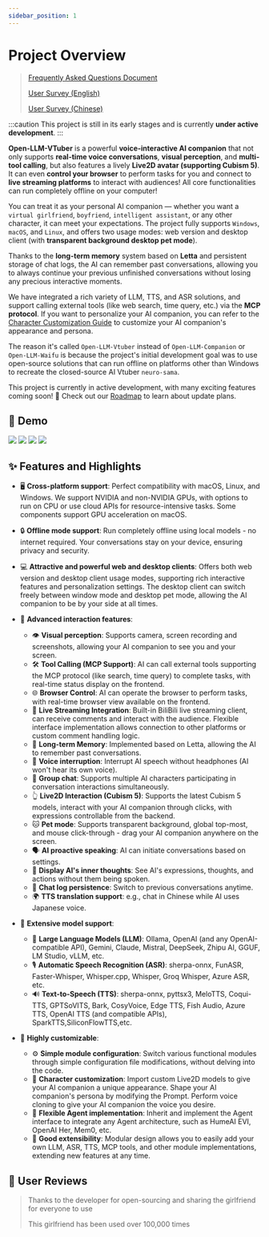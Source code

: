 ```yaml
---
sidebar_position: 1
---
```


# Project Overview

> [Frequently Asked Questions Document](faq)
>
> [User Survey (English)](https://forms.gle/w6Y6PiHTZr1nzbtWA)
>
> [User Survey (Chinese)](https://wj.qq.com/s2/16150415/f50a/)

:::caution
This project is still in its early stages and is currently **under active development**.
:::

**Open-LLM-VTuber** is a powerful **voice-interactive AI companion** that not only supports **real-time voice conversations**, **visual perception**, and **multi-tool calling**, but also features a lively **Live2D avatar (supporting Cubism 5)**. It can even **control your browser** to perform tasks for you and connect to **live streaming platforms** to interact with audiences! All core functionalities can run completely offline on your computer!

You can treat it as your personal AI companion — whether you want a `virtual girlfriend`, `boyfriend`, `intelligent assistant`, or any other character, it can meet your expectations. The project fully supports `Windows`, `macOS`, and `Linux`, and offers two usage modes: web version and desktop client (with **transparent background desktop pet mode**).

Thanks to the **long-term memory** system based on **Letta** and persistent storage of chat logs, the AI can remember past conversations, allowing you to always continue your previous unfinished conversations without losing any precious interactive moments.

We have integrated a rich variety of LLM, TTS, and ASR solutions, and support calling external tools (like web search, time query, etc.) via the **MCP protocol**. If you want to personalize your AI companion, you can refer to the [Character Customization Guide](user-guide/live2d) to customize your AI companion's appearance and persona.

The reason it's called `Open-LLM-Vtuber` instead of `Open-LLM-Companion` or `Open-LLM-Waifu` is because the project's initial development goal was to use open-source solutions that can run offline on platforms other than Windows to recreate the closed-source AI Vtuber `neuro-sama`.

This project is currently in active development, with many exciting features coming soon! 🚀 Check out our [Roadmap](https://github.com/users/t41372/projects/1/views/5) to learn about update plans.

## 👀 Demo

<div style={{display: 'flex', justifyContent: 'center', gap: '20px', flexWrap: 'wrap'}}>
  <img src={require('./img/i1.jpg').default} style={{width: '410px'}} />
  <img src={require('./img/i2.jpg').default} style={{width: '410px'}} />
  <img src={require('./img/i3.jpg').default} style={{width: '410px'}} />
  <img src={require('./img/i4.jpg').default} style={{width: '410px'}} />
</div>

## ✨ Features and Highlights

- 🖥️ **Cross-platform support**: Perfect compatibility with macOS, Linux, and Windows. We support NVIDIA and non-NVIDIA GPUs, with options to run on CPU or use cloud APIs for resource-intensive tasks. Some components support GPU acceleration on macOS.

- 🔒 **Offline mode support**: Run completely offline using local models - no internet required. Your conversations stay on your device, ensuring privacy and security.

- 💻 **Attractive and powerful web and desktop clients**: Offers both web version and desktop client usage modes, supporting rich interactive features and personalization settings. The desktop client can switch freely between window mode and desktop pet mode, allowing the AI companion to be by your side at all times.

- 🎯 **Advanced interaction features**:
  - 👁️ **Visual perception**: Supports camera, screen recording and screenshots, allowing your AI companion to see you and your screen.
  - 🛠️ **Tool Calling (MCP Support)**: AI can call external tools supporting the MCP protocol (like search, time query) to complete tasks, with real-time status display on the frontend.
  - 🌐 **Browser Control**: AI can operate the browser to perform tasks, with real-time browser view available on the frontend.
  - 🔴 **Live Streaming Integration**: Built-in BiliBili live streaming client, can receive comments and interact with the audience. Flexible interface implementation allows connection to other platforms or custom comment handling logic.
  - 🧠 **Long-term Memory**: Implemented based on Letta, allowing the AI to remember past conversations.
  - 🎤 **Voice interruption**: Interrupt AI speech without headphones (AI won't hear its own voice).
  - 👥 **Group chat**: Supports multiple AI characters participating in conversation interactions simultaneously.
  - 👆 **Live2D Interaction (Cubism 5)**: Supports the latest Cubism 5 models, interact with your AI companion through clicks, with expressions controllable from the backend.
  - 🐱 **Pet mode**: Supports transparent background, global top-most, and mouse click-through - drag your AI companion anywhere on the screen.
  - 🗣️ **AI proactive speaking**: AI can initiate conversations based on settings.
  - 🤔 **Display AI's inner thoughts**: See AI's expressions, thoughts, and actions without them being spoken.
  - 💾 **Chat log persistence**: Switch to previous conversations anytime.
  - 🌍 **TTS translation support**: e.g., chat in Chinese while AI uses Japanese voice.

- 🧠 **Extensive model support**:
  - 🤖 **Large Language Models (LLM)**: Ollama, OpenAI (and any OpenAI-compatible API), Gemini, Claude, Mistral, DeepSeek, Zhipu AI, GGUF, LM Studio, vLLM, etc.
  - 🎙️ **Automatic Speech Recognition (ASR)**: sherpa-onnx, FunASR, Faster-Whisper, Whisper.cpp, Whisper, Groq Whisper, Azure ASR, etc.
  - 🔊 **Text-to-Speech (TTS)**: sherpa-onnx, pyttsx3, MeloTTS, Coqui-TTS, GPTSoVITS, Bark, CosyVoice, Edge TTS, Fish Audio, Azure TTS, OpenAI TTS (and compatible APIs), SparkTTS,SiliconFlowTTS,etc.

- 🔧 **Highly customizable**:
  - ⚙️ **Simple module configuration**: Switch various functional modules through simple configuration file modifications, without delving into the code.
  - 🎨 **Character customization**: Import custom Live2D models to give your AI companion a unique appearance. Shape your AI companion's persona by modifying the Prompt. Perform voice cloning to give your AI companion the voice you desire.
  - 🧩 **Flexible Agent implementation**: Inherit and implement the Agent interface to integrate any Agent architecture, such as HumeAI EVI, OpenAI Her, Mem0, etc.
  - 🔌 **Good extensibility**: Modular design allows you to easily add your own LLM, ASR, TTS, MCP tools, and other module implementations, extending new features at any time.

## 👥 User Reviews
> Thanks to the developer for open-sourcing and sharing the girlfriend for everyone to use
>
> This girlfriend has been used over 100,000 times
